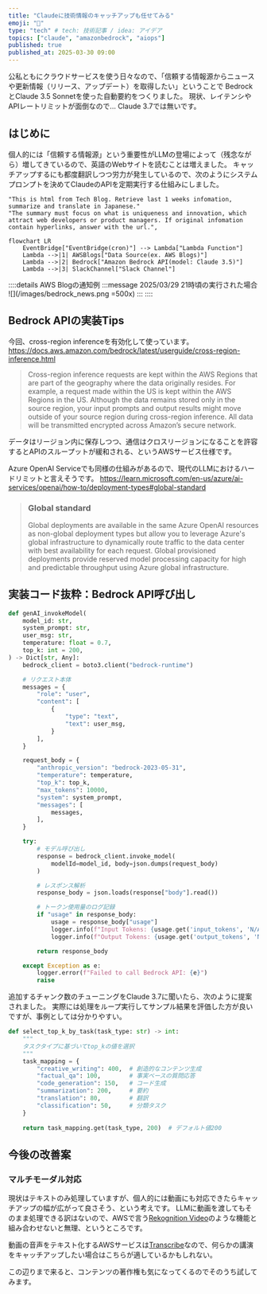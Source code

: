```yaml
---
title: "Claudeに技術情報のキャッチアップも任せてみる"
emoji: "📌"
type: "tech" # tech: 技術記事 / idea: アイデア
topics: ["claude", "amazonbedrock", "aiops"]
published: true
published_at: 2025-03-30 09:00
---
```


公私ともにクラウドサービスを使う日々なので、「信頼する情報源からニュースや更新情報（リリース、アップデート）を取得したい」ということで BedrockとClaude 3.5 Sonnetを使った自動要約をつくりました。
現状、レイテンシやAPIレートリミットが面倒なので... Claude 3.7では無いです。

## はじめに
個人的には「信頼する情報源」という重要性がLLMの登場によって（残念ながら）増してきているので、英語のWebサイトを読むことは増えました。
キャッチアップするにも都度翻訳しつつ労力が発生しているので、次のようにシステムプロンプトを決めてClaudeのAPIを定期実行する仕組みにしました。

```text
"This is html from Tech Blog. Retrieve last 1 weeks infomation, summarize and translate in Japanese."
"The summary must focus on what is uniqueness and innovation, which attract web developers or product managers. If original infomation contain hyperlinks, answer with the url.",
```

```mermaid
flowchart LR
    EventBridge["EventBridge(cron)"] --> Lambda["Lambda Function"]
    Lambda -->|1| AWSBlogs["Data Source(ex. AWS Blogs)"]
    Lambda -->|2| Bedrock["Amazon Bedrock API(model: Claude 3.5)"]
    Lambda -->|3| SlackChannel["Slack Channel"]
```

::::details AWS Blogの通知例
:::message
2025/03/29 21時頃の実行された場合
![](/images/bedrock_news.png =500x)
:::
::::


## Bedrock APIの実装Tips
今回、cross-region inferenceを有効化して使っています。
https://docs.aws.amazon.com/bedrock/latest/userguide/cross-region-inference.html
> Cross-region inference requests are kept within the AWS Regions that are part of the geography where the data originally resides.
> For example, a request made within the US is kept within the AWS Regions in the US.
> Although the data remains stored only in the source region, your input prompts and output results might move outside of your source region during cross-region inference. All data will be transmitted encrypted across Amazon’s secure network.

データはリージョン内に保存しつつ、通信はクロスリージョンになることを許容するとAPIのスループットが緩和される、というAWSサービス仕様です。

Azure OpenAI Serviceでも同様の仕組みがあるので、現代のLLMにおけるハードリミットと言えそうです。
https://learn.microsoft.com/en-us/azure/ai-services/openai/how-to/deployment-types#global-standard
> ### Global standard
> Global deployments are available in the same Azure OpenAI resources as non-global deployment types but allow you to leverage Azure's global infrastructure to dynamically route traffic to the data center with best availability for each request. Global provisioned deployments provide reserved model processing capacity for high and predictable throughput using Azure global infrastructure.


## 実装コード抜粋：Bedrock API呼び出し

```python
def genAI_invokeModel(
    model_id: str,
    system_prompt: str,
    user_msg: str,
    temperature: float = 0.7,
    top_k: int = 200,
) -> Dict[str, Any]:
    bedrock_client = boto3.client("bedrock-runtime")

    # リクエスト本体
    messages = {
        "role": "user",
        "content": [
            {
                "type": "text",
                "text": user_msg,
            }
        ],
    }

    request_body = {
        "anthropic_version": "bedrock-2023-05-31",
        "temperature": temperature,
        "top_k": top_k,
        "max_tokens": 10000,
        "system": system_prompt,
        "messages": [
            messages,
        ],
    }

    try:
        # モデル呼び出し
        response = bedrock_client.invoke_model(
            modelId=model_id, body=json.dumps(request_body)
        )

        # レスポンス解析
        response_body = json.loads(response["body"].read())

        # トークン使用量のログ記録
        if "usage" in response_body:
            usage = response_body["usage"]
            logger.info(f"Input Tokens: {usage.get('input_tokens', 'N/A')}")
            logger.info(f"Output Tokens: {usage.get('output_tokens', 'N/A')}")

        return response_body

    except Exception as e:
        logger.error(f"Failed to call Bedrock API: {e}")
        raise
```

追加するチャンク数のチューニングをClaude 3.7に聞いたら、次のように提案されました。
実際には処理をループ実行してサンプル結果を評価した方が良いですが、事例としては分かりやすい。
```python
def select_top_k_by_task(task_type: str) -> int:
    """
    タスクタイプに基づいてtop_kの値を選択
    """
    task_mapping = {
        "creative_writing": 400,  # 創造的なコンテンツ生成
        "factual_qa": 100,        # 事実ベースの質問応答
        "code_generation": 150,   # コード生成
        "summarization": 200,     # 要約
        "translation": 80,        # 翻訳
        "classification": 50,     # 分類タスク
    }
    
    return task_mapping.get(task_type, 200)  # デフォルト値200
```



## 今後の改善案

### マルチモーダル対応

現状はテキストのみ処理していますが、個人的には動画にも対応できたらキャッチアップの幅が広がって良さそう、という考えです。
LLMに動画を渡してもそのまま処理できる訳はないので、AWSで言う[Rekognition Video](https://aws.amazon.com/rekognition/video-features/)のような機能と組み合わせないと無理、というところです。

動画の音声をテキスト化するAWSサービスは[Transcribe](https://aws.amazon.com/transcribe/)なので、何らかの講演をキャッチアップしたい場合はこちらが適しているかもしれない。

この辺りまで来ると、コンテンツの著作権も気になってくるのでそのうち試してみます。
